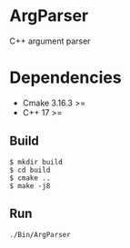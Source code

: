 # ArgParser
C++ argument parser

# Dependencies
* Cmake 3.16.3 >=
* C++ 17 >=
## Build
```
$ mkdir build
$ cd build
$ cmake ..
$ make -j8

```
## Run 
```
./Bin/ArgParser

```
